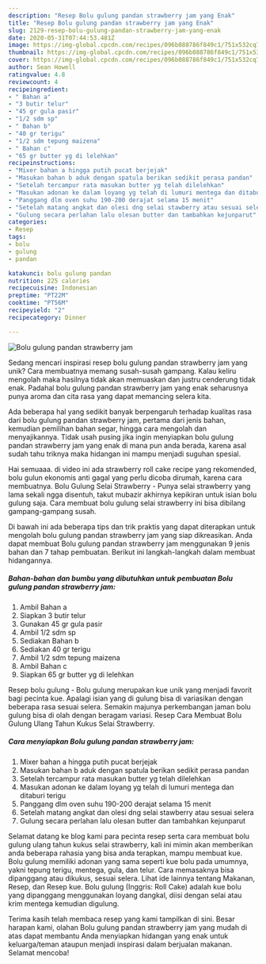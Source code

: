 ```yaml
---
description: "Resep Bolu gulung pandan strawberry jam yang Enak"
title: "Resep Bolu gulung pandan strawberry jam yang Enak"
slug: 2129-resep-bolu-gulung-pandan-strawberry-jam-yang-enak
date: 2020-05-31T07:44:53.481Z
image: https://img-global.cpcdn.com/recipes/096b088786f849c1/751x532cq70/bolu-gulung-pandan-strawberry-jam-foto-resep-utama.jpg
thumbnail: https://img-global.cpcdn.com/recipes/096b088786f849c1/751x532cq70/bolu-gulung-pandan-strawberry-jam-foto-resep-utama.jpg
cover: https://img-global.cpcdn.com/recipes/096b088786f849c1/751x532cq70/bolu-gulung-pandan-strawberry-jam-foto-resep-utama.jpg
author: Sean Howell
ratingvalue: 4.8
reviewcount: 4
recipeingredient:
- " Bahan a"
- "3 butir telur"
- "45 gr gula pasir"
- "1/2 sdm sp"
- " Bahan b"
- "40 gr terigu"
- "1/2 sdm tepung maizena"
- " Bahan c"
- "65 gr butter yg di lelehkan"
recipeinstructions:
- "Mixer bahan a hingga putih pucat berjejak"
- "Masukan bahan b aduk dengan spatula berikan sedikit perasa pandan"
- "Setelah tercampur rata masukan butter yg telah dilelehkan"
- "Masukan adonan ke dalam loyang yg telah di lumuri mentega dan ditaburi terigu"
- "Panggang dlm oven suhu 190-200 derajat selama 15 menit"
- "Setelah matang angkat dan olesi dng selai stawberry atau sesuai selera"
- "Gulung secara perlahan lalu olesan butter dan tambahkan kejunparut"
categories:
- Resep
tags:
- bolu
- gulung
- pandan

katakunci: bolu gulung pandan 
nutrition: 225 calories
recipecuisine: Indonesian
preptime: "PT22M"
cooktime: "PT56M"
recipeyield: "2"
recipecategory: Dinner

---
```



![Bolu gulung pandan strawberry jam](https://img-global.cpcdn.com/recipes/096b088786f849c1/751x532cq70/bolu-gulung-pandan-strawberry-jam-foto-resep-utama.jpg)

Sedang mencari inspirasi resep bolu gulung pandan strawberry jam yang unik? Cara membuatnya memang susah-susah gampang. Kalau keliru mengolah maka hasilnya tidak akan memuaskan dan justru cenderung tidak enak. Padahal bolu gulung pandan strawberry jam yang enak seharusnya punya aroma dan cita rasa yang dapat memancing selera kita.

Ada beberapa hal yang sedikit banyak berpengaruh terhadap kualitas rasa dari bolu gulung pandan strawberry jam, pertama dari jenis bahan, kemudian pemilihan bahan segar, hingga cara mengolah dan menyajikannya. Tidak usah pusing jika ingin menyiapkan bolu gulung pandan strawberry jam yang enak di mana pun anda berada, karena asal sudah tahu triknya maka hidangan ini mampu menjadi suguhan spesial.

Hai semuaaa. di video ini ada strawberry roll cake recipe yang rekomended, bolu gulun ekonomis anti gagal yang perlu dicoba dirumah, karena cara membuatnya. Bolu Gulung Selai Strawberry - Punya selai strawberry yang lama sekali ngga disentuh, takut mubazir akhirnya kepikiran untuk isian bolu gulung saja. Cara membuat bolu gulung selai strawberry ini bisa dibilang gampang-gampang susah.


Di bawah ini ada beberapa tips dan trik praktis yang dapat diterapkan untuk mengolah bolu gulung pandan strawberry jam yang siap dikreasikan. Anda dapat membuat Bolu gulung pandan strawberry jam menggunakan 9 jenis bahan dan 7 tahap pembuatan. Berikut ini langkah-langkah dalam membuat hidangannya.

<!--inarticleads1-->

##### Bahan-bahan dan bumbu yang dibutuhkan untuk pembuatan Bolu gulung pandan strawberry jam:

1. Ambil  Bahan a
1. Siapkan 3 butir telur
1. Gunakan 45 gr gula pasir
1. Ambil 1/2 sdm sp
1. Sediakan  Bahan b
1. Sediakan 40 gr terigu
1. Ambil 1/2 sdm tepung maizena
1. Ambil  Bahan c
1. Siapkan 65 gr butter yg di lelehkan


Resep bolu gulung - Bolu gulung merupakan kue unik yang menjadi favorit bagi pecinta kue. Apalagi isian yang di gulung bisa di variasikan dengan beberapa rasa sesuai selera. Semakin majunya perkembangan jaman bolu gulung bisa di olah dengan beragam variasi. Resep Cara Membuat Bolu Gulung Ulang Tahun Kukus Selai Strawberry. 

<!--inarticleads2-->

##### Cara menyiapkan Bolu gulung pandan strawberry jam:

1. Mixer bahan a hingga putih pucat berjejak
1. Masukan bahan b aduk dengan spatula berikan sedikit perasa pandan
1. Setelah tercampur rata masukan butter yg telah dilelehkan
1. Masukan adonan ke dalam loyang yg telah di lumuri mentega dan ditaburi terigu
1. Panggang dlm oven suhu 190-200 derajat selama 15 menit
1. Setelah matang angkat dan olesi dng selai stawberry atau sesuai selera
1. Gulung secara perlahan lalu olesan butter dan tambahkan kejunparut


Selamat datang ke blog kami para pecinta resep serta cara membuat bolu gulung ulang tahun kukus selai strawberry, kali ini mimin akan memberikan anda beberapa rahasia yang bisa anda terapkan, mampu membuat kue. Bolu gulung memiliki adonan yang sama seperti kue bolu pada umumnya, yakni tepung terigu, mentega, gula, dan telur. Cara memasaknya bisa dipanggang atau dikukus, sesuai selera. Lihat ide lainnya tentang Makanan, Resep, dan Resep kue. Bolu gulung (Inggris: Roll Cake) adalah kue bolu yang dipanggang menggunakan loyang dangkal, diisi dengan selai atau krim mentega kemudian digulung. 

Terima kasih telah membaca resep yang kami tampilkan di sini. Besar harapan kami, olahan Bolu gulung pandan strawberry jam yang mudah di atas dapat membantu Anda menyiapkan hidangan yang enak untuk keluarga/teman ataupun menjadi inspirasi dalam berjualan makanan. Selamat mencoba!
